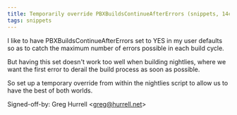 ```yaml
---
title: Temporarily override PBXBuildsContinueAfterErrors (snippets, 14ccc04)
tags: snippets
---
```


I like to have PBXBuildsContinueAfterErrors set to YES in my user defaults so as to catch the maximum number of errors possible in each build cycle.

But having this set doesn't work too well when building nightlies, where we want the first error to derail the build process as soon as possible.

So set up a temporary override from within the nightlies script to allow us to have the best of both worlds.

Signed-off-by: Greg Hurrell &lt;greg@hurrell.net&gt;
